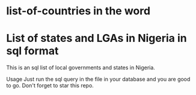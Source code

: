 # list-of-countries in the word
# List of states and LGAs in Nigeria in sql format

This is an sql list of local governments and states in Nigeria.

Usage
Just run the sql query in the file in your database and you are good to go.
Don't forget to star this repo.
